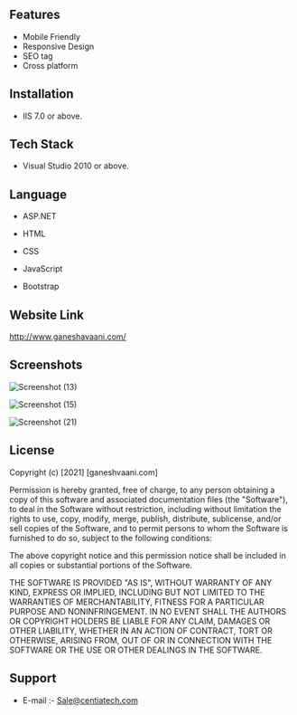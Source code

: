 
## Features

- Mobile Friendly 
- Responsive Design
- SEO tag
- Cross platform



  
## Installation

- IIS 7.0  or above.


## Tech Stack

- Visual Studio 2010 or above.
  
## Language

- ASP.NET
- HTML

- CSS

- JavaScript
- Bootstrap

## Website Link

http://www.ganeshavaani.com/

## Screenshots

![Screenshot (13)](https://user-images.githubusercontent.com/92842316/141059929-60eb867c-5838-453a-8668-d1459f6865c1.png)

![Screenshot (15)](https://user-images.githubusercontent.com/92842316/141059942-acaf980e-4c76-4676-a736-c7a73612ed4b.png)

![Screenshot (21)](https://user-images.githubusercontent.com/92842316/141059957-130a982a-e132-4cf0-bef2-60f018fc1c33.png)




 



 





## License

Copyright (c) [2021] [ganeshvaani.com]

Permission is hereby granted, free of charge, to any person obtaining a copy
of this software and associated documentation files (the "Software"), to deal
in the Software without restriction, including without limitation the rights
to use, copy, modify, merge, publish, distribute, sublicense, and/or sell
copies of the Software, and to permit persons to whom the Software is
furnished to do so, subject to the following conditions:

The above copyright notice and this permission notice shall be included in all
copies or substantial portions of the Software.

THE SOFTWARE IS PROVIDED "AS IS", WITHOUT WARRANTY OF ANY KIND, EXPRESS OR
IMPLIED, INCLUDING BUT NOT LIMITED TO THE WARRANTIES OF MERCHANTABILITY,
FITNESS FOR A PARTICULAR PURPOSE AND NONINFRINGEMENT. IN NO EVENT SHALL THE
AUTHORS OR COPYRIGHT HOLDERS BE LIABLE FOR ANY CLAIM, DAMAGES OR OTHER
LIABILITY, WHETHER IN AN ACTION OF CONTRACT, TORT OR OTHERWISE, ARISING FROM,
OUT OF OR IN CONNECTION WITH THE SOFTWARE OR THE USE OR OTHER DEALINGS IN THE
SOFTWARE.

## Support

- E-mail :- Sale@centiatech.com
  
